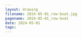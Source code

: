 ```yaml
---
layout: drawing
filename: 2024-05-01_row-boat.jpg
pagename: 2024-05-01_row-boat
date: 2024-05-01
tags:
---
```

